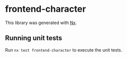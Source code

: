 # frontend-character

This library was generated with [Nx](https://nx.dev).

## Running unit tests

Run `nx test frontend-character` to execute the unit tests.

